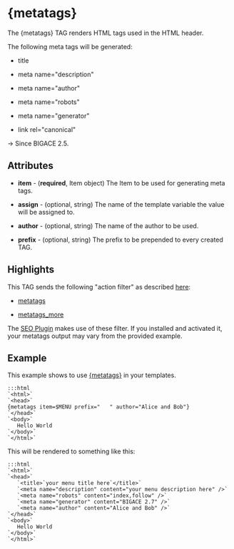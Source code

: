 # {metatags}

The {metatags} TAG renders HTML tags used in the HTML header.

The following meta tags will be generated:

*  title

*  meta name="description"

*  meta name="author"

*  meta name="robots"

*  meta name="generator"

*  link rel="canonical"

-> Since BIGACE 2.5.

## Attributes


*  **item** - (__required__, Item object)
    The Item to be used for generating meta tags.

*  **assign** - (optional, string)
    The name of the template variable the value will be assigned to.

*  **author** - (optional, string)
    The name of the author to be used.

*  **prefix** - (optional, string)
    The prefix to be prepended to every created TAG.

## Highlights

This TAG sends the following "action filter" as described [here](plugins):

*  [metatags](hooks/metatags)

*  [metatags_more](hooks/metatags_more)

The [SEO Plugin](extensions/seo) makes use of these filter. If you installed 
and activated it, your metatags output may vary from the provided example.

## Example

This example shows to use [{metatags}](smarty_tags/metatags) in your templates. 

	:::html
	`<html>`
	`<head>`
	{metatags item=$MENU prefix="   " author="Alice and Bob"}
	`</head>`
	`<body>`
	   Hello World
	`</body>`
	`</html>`


This will be rendered to something like this:

	:::html
	`<html>`
	`<head>`
	   `<title>`your menu title here`</title>`
	   `<meta name="description" content="your menu description here" />`
	   `<meta name="robots" content="index,follow" />`
	   `<meta name="generator" content="BIGACE 2.7" />`
	   `<meta name="author" content="Alice and Bob" />`
	`</head>`
	`<body>`
	   Hello World
	`</body>`
	`</html>`


